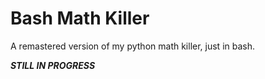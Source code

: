 # Bash Math Killer

A remastered version of my python math killer, just in bash.

***STILL IN PROGRESS***
